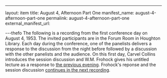---
layout: item
title: August 4, Afternoon Part One
manifest_name: august-4-afternoon-part-one
permalink: august-4-afternoon-part-one
external_manifest_url: 

---thefo
The following is a recording from the first conference day on August 4, 1953. The invited participants are in the Forum Room in Houghton Library. Each day during the conference, one of the panelists delivers a response to the discussion from the night before followed by a discussion with the other panelists and the audience. On this first day, Carvel Collins introduces the session discussion and W.M. Frohock gives his untitled lecture as a response to <a href="https://tanyaclement.github.io/harvard1953/august-3-evening-part-one">the previous evening</a>. Frohock's reponse and the session discussion <a href="https://github.com/tanyaclement/harvard1953/edit/gh-pages/pages/august-4-afternoon-part-two.md">continues in the next recording</a>.

